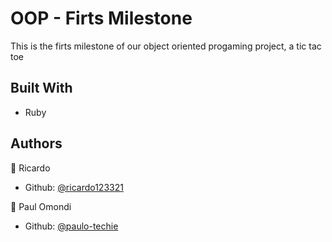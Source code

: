 # OOP - Firts Milestone


This is the firts milestone of our object oriented progaming project, a tic tac toe


## Built With

- Ruby


## Authors

👤 Ricardo

- Github: [@ricardo123321](https://github.com/ricardo123321)

👤 Paul Omondi

- Github: [@paulo-techie](https://github.com/paulo-techie)
